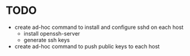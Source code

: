 # TODO

* create ad-hoc command to install and configure sshd on each host
  * install openssh-server
  * generate ssh keys
* create ad-hoc command to push public keys to each host